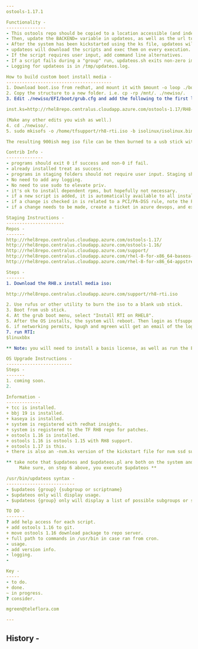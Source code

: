 ```yaml
---
ostools-1.17.1

Functionality -
---------------
- This ostools repo should be copied to a location accessible (and indexable) by httpd listing on port 80 to the outside world.
- Then, update the BACKEND= variable in updateos, as well as the url to the location of the updateos script, in the kickstart file(s).
- After the system has been kickstarted using the ks file, updateos will be availible to all users. (in the /usr/bin folder).
- updateos will download the scripts and exec them on every execution.
- If the script requires user input, add command line alternatives.
- If a script fails during a "group" run, updateos.sh exits non-zero immediately.
- Logging for updateos is in /tmp/updateos.log.

How to build custom boot install media -
----------------------------------------
1. Download boot.iso from redhat, and mount it with $mount -o loop ./boot.iso /mnt .
2. Copy the structure to a new folder. i.e. cp -rp /mnt/. ./newiso/.
3. Edit ./newiso/EFI/boot/grub.cfg and add the following to the first linux boot line:

inst.ks=http://rhel8repo.centralus.cloudapp.azure.com/ostools-1.17/RH8-RTI-silent.ks inst.stage2=http://rhel8repo.centralus.cloudapp.azure.com/rhel-8-for-x86_64-baseos-rpms

(Make any other edits you wish as well.)
4. cd ./newiso/.
5. sudo mkisofs -o /home/tfsupport/rh8-rti.iso -b isolinux/isolinux.bin -c isolinux/boot.cat --no-emul-boot --boot-load-size 4 --boot-info-table -J -R -V "Teleflora Linux POS" .

The resulting 900ish meg iso file can be then burned to a usb stick with any utility. i.e. rufus.

Contrib Info -
--------------
- programs should exit 0 if success and non-0 if fail.
- already installed treat as success.
- programs in staging folders should not require user input. Staging should be a silent install.
- No need to add any logging.
- No need to use sudo to elevate priv.
- it's ok to install dependent rpms, but hopefully not necessary.
- if a new script is added, it is automatically available to all installations of ostools-1.17.
- if a change is checked in is related to a PCI/PA-DSS rule, note the PA-DSS rule in the commit info.
- if a change needs to be made, create a ticket in azure devops, and explain the details including the related pci rule etc.

Staging Instructions -
----------------------
Repos -
-------
http://rhel8repo.centralus.cloudapp.azure.com/ostools-1.17/
http://rhel8repo.centralus.cloudapp.azure.com/ostools-1.16/
http://rhel8repo.centralus.cloudapp.azure.com/support/
http://rhel8repo.centralus.cloudapp.azure.com/rhel-8-for-x86_64-baseos-rpms/
http://rhel8repo.centralus.cloudapp.azure.com/rhel-8-for-x86_64-appstream-rpms/

Steps -
-------
1. Download the RH8.x install media iso:  

http://rhel8repo.centralus.cloudapp.azure.com/support/rh8-rti.iso

2. Use rufus or other utility to burn the iso to a blank usb stick.  
3. Boot from usb stick.  
4. At the grub boot menu, select "Install RTI on RHEL8".  
5. After the OS installs, the system will reboot. Then login as tfsupport - (normal daisy tfsupport password). You will be forced to change the tfsupport password on first login.  
6. if networking permits, kpugh and mgreen will get an email of the log file from the staging process.  
7. run RTI:
$linuxbbx

** Note: you will need to install a basis license, as well as run the EM_PWD script to set the enterprise manager password.**

OS Upgrade Instructions -
-------------------------
Steps -
-------
1. coming soon.
2.

Information -
-------------
+ tcc is installed.
+ bbj 19 is installed.
+ kaseya is installed.
+ system is registered with redhat insights.
+ system is registered to the TF RH8 repo for patches.
+ ostools 1.16 is installed.
+ ostools 1.16 is ostools 1.15 with RH8 support.
+ ostools 1.17 is this.
+ there is also an -nvm.ks version of the kickstart file for nvm ssd support.

** take note that $updateos and $updateos.pl are both on the system and do different things. 
     Make sure, on step 6 above, you execute $updateos **

/usr/bin/updateos syntax -
--------------------------
- $updateos {group} {subgroup or scriptname}
- $updateos only will display usage.
- $updateos {group} only will display a list of possible subgroups or scripts.

TO DO -
-------
? add help access for each script.
+ add ostools 1.16 to git.
+ move ostools 1.16 download package to repo server.
+ full path to commands in /usr/bin in case ran from cron. 
- usage.
- add version info.
- logging.
- 

Key -
-----
- to do.
+ done.
~ in progress.
? consider.

mgreen@teleflora.com

---
```


History -
---------


